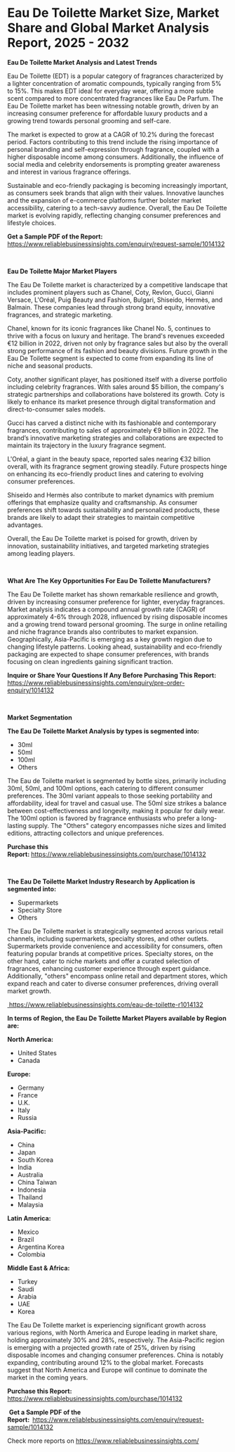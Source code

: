 <p><h1>Eau De Toilette Market Size, Market Share and Global Market Analysis Report, 2025 - 2032</h1></p><p><strong>Eau De Toilette Market Analysis and Latest Trends</strong></p>
<p><p>Eau De Toilette (EDT) is a popular category of fragrances characterized by a lighter concentration of aromatic compounds, typically ranging from 5% to 15%. This makes EDT ideal for everyday wear, offering a more subtle scent compared to more concentrated fragrances like Eau De Parfum. The Eau De Toilette market has been witnessing notable growth, driven by an increasing consumer preference for affordable luxury products and a growing trend towards personal grooming and self-care.</p><p>The market is expected to grow at a CAGR of 10.2% during the forecast period. Factors contributing to this trend include the rising importance of personal branding and self-expression through fragrance, coupled with a higher disposable income among consumers. Additionally, the influence of social media and celebrity endorsements is prompting greater awareness and interest in various fragrance offerings. </p><p>Sustainable and eco-friendly packaging is becoming increasingly important, as consumers seek brands that align with their values. Innovative launches and the expansion of e-commerce platforms further bolster market accessibility, catering to a tech-savvy audience. Overall, the Eau De Toilette market is evolving rapidly, reflecting changing consumer preferences and lifestyle choices.</p></p>
<p><strong>Get a Sample PDF of the Report:&nbsp;</strong> <a href="https://www.reliablebusinessinsights.com/enquiry/request-sample/1014132?utm_campaign=3004&utm_medium=2&utm_source=Github&utm_content=ia&utm_term=06032025&utm_id=eau-de-toilette">https://www.reliablebusinessinsights.com/enquiry/request-sample/1014132</a></p>
<p>&nbsp;</p>
<p><strong>Eau De Toilette Major Market Players</strong></p>
<p><p>The Eau De Toilette market is characterized by a competitive landscape that includes prominent players such as Chanel, Coty, Revlon, Gucci, Gianni Versace, L'Oréal, Puig Beauty and Fashion, Bulgari, Shiseido, Hermès, and Balmain. These companies lead through strong brand equity, innovative fragrances, and strategic marketing.</p><p>Chanel, known for its iconic fragrances like Chanel No. 5, continues to thrive with a focus on luxury and heritage. The brand's revenues exceeded €12 billion in 2022, driven not only by fragrance sales but also by the overall strong performance of its fashion and beauty divisions. Future growth in the Eau De Toilette segment is expected to come from expanding its line of niche and seasonal products.</p><p>Coty, another significant player, has positioned itself with a diverse portfolio including celebrity fragrances. With sales around $5 billion, the company's strategic partnerships and collaborations have bolstered its growth. Coty is likely to enhance its market presence through digital transformation and direct-to-consumer sales models.</p><p>Gucci has carved a distinct niche with its fashionable and contemporary fragrances, contributing to sales of approximately €9 billion in 2022. The brand’s innovative marketing strategies and collaborations are expected to maintain its trajectory in the luxury fragrance segment.</p><p>L'Oréal, a giant in the beauty space, reported sales nearing €32 billion overall, with its fragrance segment growing steadily. Future prospects hinge on enhancing its eco-friendly product lines and catering to evolving consumer preferences.</p><p>Shiseido and Hermès also contribute to market dynamics with premium offerings that emphasize quality and craftsmanship. As consumer preferences shift towards sustainability and personalized products, these brands are likely to adapt their strategies to maintain competitive advantages.</p><p>Overall, the Eau De Toilette market is poised for growth, driven by innovation, sustainability initiatives, and targeted marketing strategies among leading players.</p></p>
<p>&nbsp;</p>
<p><strong>What Are The Key Opportunities For Eau De Toilette Manufacturers?</strong></p>
<p><p>The Eau De Toilette market has shown remarkable resilience and growth, driven by increasing consumer preference for lighter, everyday fragrances. Market analysis indicates a compound annual growth rate (CAGR) of approximately 4-6% through 2028, influenced by rising disposable incomes and a growing trend toward personal grooming. The surge in online retailing and niche fragrance brands also contributes to market expansion. Geographically, Asia-Pacific is emerging as a key growth region due to changing lifestyle patterns. Looking ahead, sustainability and eco-friendly packaging are expected to shape consumer preferences, with brands focusing on clean ingredients gaining significant traction.</p></p>
<p><strong>Inquire or Share Your Questions If Any Before Purchasing This Report:</strong> <a href="https://www.reliablebusinessinsights.com/enquiry/pre-order-enquiry/1014132?utm_campaign=3004&utm_medium=2&utm_source=Github&utm_content=ia&utm_term=06032025&utm_id=eau-de-toilette">https://www.reliablebusinessinsights.com/enquiry/pre-order-enquiry/1014132</a></p>
<p>&nbsp;</p>
<p><strong>Market Segmentation</strong></p>
<p><strong>The Eau De Toilette Market Analysis by types is segmented into:</strong></p>
<p><ul><li>30ml</li><li>50ml</li><li>100ml</li><li>Others</li></ul></p>
<p><p>The Eau de Toilette market is segmented by bottle sizes, primarily including 30ml, 50ml, and 100ml options, each catering to different consumer preferences. The 30ml variant appeals to those seeking portability and affordability, ideal for travel and casual use. The 50ml size strikes a balance between cost-effectiveness and longevity, making it popular for daily wear. The 100ml option is favored by fragrance enthusiasts who prefer a long-lasting supply. The "Others" category encompasses niche sizes and limited editions, attracting collectors and unique preferences.</p></p>
<p><strong>Purchase this Report:&nbsp;</strong><a href="https://www.reliablebusinessinsights.com/purchase/1014132?utm_campaign=3004&utm_medium=2&utm_source=Github&utm_content=ia&utm_term=06032025&utm_id=eau-de-toilette">https://www.reliablebusinessinsights.com/purchase/1014132</a></p>
<p>&nbsp;</p>
<p><strong>The Eau De Toilette Market Industry Research by Application is segmented into:</strong></p>
<p><ul><li>Supermarkets</li><li>Specialty Store</li><li>Others</li></ul></p>
<p><p>The Eau De Toilette market is strategically segmented across various retail channels, including supermarkets, specialty stores, and other outlets. Supermarkets provide convenience and accessibility for consumers, often featuring popular brands at competitive prices. Specialty stores, on the other hand, cater to niche markets and offer a curated selection of fragrances, enhancing customer experience through expert guidance. Additionally, "others" encompass online retail and department stores, which expand reach and cater to diverse consumer preferences, driving overall market growth.</p></p>
<p><a href="https://www.reliablebusinessinsights.com/eau-de-toilette-r1014132?utm_campaign=3004&utm_medium=2&utm_source=Github&utm_content=ia&utm_term=06032025&utm_id=eau-de-toilette">&nbsp;https://www.reliablebusinessinsights.com/eau-de-toilette-r1014132</a></p>
<p><strong>In terms of Region, the Eau De Toilette Market Players available by Region are:</strong></p>
<p>
    <p> <strong> North America: </strong>
        <ul>
            <li>United States</li>
            <li>Canada</li>
        </ul>
        </p> 
    <p> <strong> Europe: </strong>
        <ul>
            <li>Germany</li>
            <li>France</li>
            <li>U.K.</li>
            <li>Italy</li>
            <li>Russia</li>
        </ul>
        </p> 
    <p> <strong> Asia-Pacific: </strong>
        <ul>
            <li>China</li>
            <li>Japan</li>
            <li>South Korea</li>
            <li>India</li>
            <li>Australia</li>
            <li>China Taiwan</li>
            <li>Indonesia</li>
            <li>Thailand</li>
            <li>Malaysia</li>
        </ul>
        </p> 
    <p> <strong> Latin America: </strong>
        <ul>
            <li>Mexico</li>
            <li>Brazil</li>
            <li>Argentina Korea</li>
            <li>Colombia</li>
        </ul>
        </p> 
    <p> <strong> Middle East & Africa: </strong>
        <ul>
            <li>Turkey</li>
            <li>Saudi</li>
            <li>Arabia</li>
            <li>UAE</li>
            <li>Korea</li>
        </ul>
    </p>
    </p>
<p><p>The Eau De Toilette market is experiencing significant growth across various regions, with North America and Europe leading in market share, holding approximately 30% and 28%, respectively. The Asia-Pacific region is emerging with a projected growth rate of 25%, driven by rising disposable incomes and changing consumer preferences. China is notably expanding, contributing around 12% to the global market. Forecasts suggest that North America and Europe will continue to dominate the market in the coming years.</p></p>
<p><strong>Purchase this Report: </strong><a href="https://www.reliablebusinessinsights.com/purchase/1014132?utm_campaign=3004&utm_medium=2&utm_source=Github&utm_content=ia&utm_term=06032025&utm_id=eau-de-toilette">https://www.reliablebusinessinsights.com/purchase/1014132</a></p>
<p>&nbsp;<strong>Get a Sample PDF of the Report:&nbsp;&nbsp;</strong><a href="https://www.reliablebusinessinsights.com/enquiry/request-sample/1014132?utm_campaign=3004&utm_medium=2&utm_source=Github&utm_content=ia&utm_term=06032025&utm_id=eau-de-toilette">https://www.reliablebusinessinsights.com/enquiry/request-sample/1014132</a></p>
<p><strong></strong></p>
<p>Check more reports on <a href="https://www.reliablebusinessinsights.com/?utm_campaign=3004&utm_medium=2&utm_source=Github&utm_content=ia&utm_term=06032025&utm_id=eau-de-toilette">https://www.reliablebusinessinsights.com/</a></p>